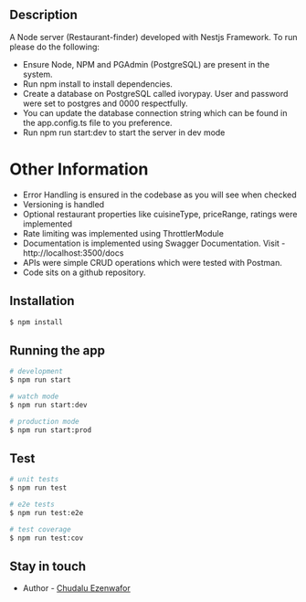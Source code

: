 ## Description

A Node server  (Restaurant-finder) developed with Nestjs Framework. To run please do the following:

- Ensure Node, NPM and PGAdmin (PostgreSQL) are present in the system. 
- Run npm install to install dependencies.
- Create a database on PostgreSQL called ivorypay. User and password were set to postgres and 0000 respectfully.
- You can update the database connection string which can be found in the app.config.ts file to you preference.
- Run npm run start:dev to start the server in dev mode

# Other Information
- Error Handling is ensured in the codebase as you will see when checked
- Versioning is handled 
- Optional restaurant properties like cuisineType, priceRange, ratings were implemented
- Rate limiting was implemented using ThrottlerModule
- Documentation is implemented using Swagger Documentation. Visit - http://localhost:3500/docs
- APIs were simple CRUD operations which were tested with Postman.
- Code sits on a github repository.


## Installation

```bash
$ npm install
```

## Running the app

```bash
# development
$ npm run start

# watch mode
$ npm run start:dev

# production mode
$ npm run start:prod
```

## Test

```bash
# unit tests
$ npm run test

# e2e tests
$ npm run test:e2e

# test coverage
$ npm run test:cov
```
## Stay in touch

- Author - [Chudalu Ezenwafor](https://chudaluezenwafor.com)

